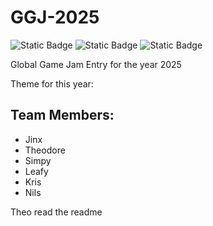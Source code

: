 # GGJ-2025
![Static Badge](https://img.shields.io/badge/Language-C%2B%2B-8A2BE2) ![Static Badge](https://img.shields.io/badge/Unreal_Engine-5.3.2-blue) ![Static Badge](https://img.shields.io/badge/Scripting-Blueprints-blue)

Global Game Jam Entry for the year 2025

Theme for this year:

## Team Members:
- Jinx
- Theodore
- Simpy
- Leafy
- Kris
- Nils

Theo read the readme